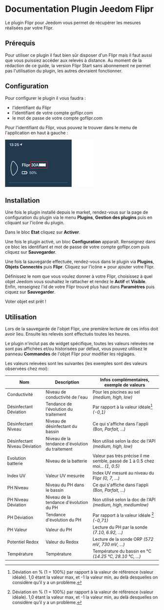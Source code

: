 # Documentation Plugin Jeedom Flipr
Le plugin Flipr pour Jeedom vous permet de récupérer les mesures réalisées par votre Flipr.

## Prérequis
Pour utiliser ce plugin il faut bien sûr disposer d'un Flipr mais il faut aussi que vous puissiez accéder aux relevés à distance.
Au moment de la rédaction de ce guide, la version Flipr Start sans abonnement ne permet pas l'utilisation du plugin, les autres devraient fonctionner.

## Configuration
Pour configurer le plugin il vous faudra :
- l'identifiant du Flipr
- l'identifiant de votre compte goflipr.com
- le mot de passe de votre compte goflipr.com

Pour l'identifiant du Flipr, vous pouvez le trouver dans le menu de l'application en haut à gauche :

![Identifiant du Flipr](./idflipr.png)

## Installation
Une fois le plugin installé depuis le market, rendez-vous sur la page de configuration du plugin via le menu **Plugins**, **Gestion des plugins** puis en cliquant sur l'icône du plugin.

Dans le bloc **Etat** cliquez sur **Activer**.

Une fois le plugin activé, un bloc **Configuration** apparaît. Renseignez dans ce bloc les identifiant et mot de passe de votre compte goflipr.com puis cliquez sur **Sauvegarder**.

Une fois la sauvegarde effectuée, rendez-vous dans le plugin via **Plugins**, **Objets Connectés** puis **Flipr**. Cliquez sur l'icône **+** pour ajouter votre Flipr.

Définissez le nom que vous voulez donner à votre Flipr, choisissez à quel objet Jeedom vous souhaitez le rattacher et rendez le **Actif** et **Visible**. Enfin, renseignez l'id de votre Flipr trouvé plus haut dans **Paramètres** puis ciquez sur **Sauvegarder**. 

Voter objet est prêt !

## Utilisation
Lors de la sauvegarde de l'objet Flipr, une première lecture de ces infos doit avoir lieu. Ensuite les relevés sont effectués toutes les heures.

Le plugin n'inclut pas de widget spécifique, toutes les valeurs relevées ne sont pas affichées et/ou historisées par défaut, vous pouvez utilisez le panneau **Commandes** de l'objet Flipr pour modifier les réglages.

Les valeurs relevées sont les suivantes (les exemples sont des valeurs observées chez moi):

| Nom | Description | Infos complémentaires, exemple de valeurs |
| ----------- | ----------- | ----------- |
| Conductivité | Niveau de conductivité de l'eau | Pour les piscines au sel *(medium, high, low)* |
| Désinfectant Déviation | Tendance de l'évolution du traitement | Par rapport à la valeur idéale[^1] *(-0,1)* |
| Désinfectant Niveau | Niveau de désinfectant du bassin | Ce qui s'affiche dans l'appli *(Bon, Parfait, ...)* |
| Désinfectant Niveau Déviation | Niveau de la tendance d'évolution du traitement | Non utilisé selon la doc de l'API *(medium, high, low)* |
| Evolution batterie | Niveau de la batterie | Valeur pas très précise il me semble, passé de 1 à 0.5 chez moi... *(1, 0.5)* |
| Index UV | Valeur UV mesurée | Index UV mesuré au niveau du Flipr *(0, 7, ...)* |
| PH Niveau | Niveau du PH dans le bassin | Ce qui s'affiche dans l'appli *(Bon, Parfait, ...)* |
| PH Niveau Déviation | Niveau de la tendance d'évolution du PH | Non utilisé selon la doc de l'API *(medium, high, mediumlow)* |
| PH Déviation | Tendance d'évolution du PH | Par rapport à la valeur idéale [^1] *(-0,71)* |
| PH Valeur | Valeur du PH | Lecture du PH par la sonde *(7.10, 6.92, ...)* |
| Potentiel Redox | Valeur du Redox | Lecture de la sonde ORP *(572 mV, 730 mV, ...)* |
| Température | Température | Température du bassin en °C *(14.25 °C, 28.10 °C, ...)* |

[^1]:Déviation en % (1 = 100%) par rapport à la valeur de référence (valeur idéale). 1,0 étant la valeur max, et -1 la valeur min, au delà desquelles on considère qu’il y a un problème.